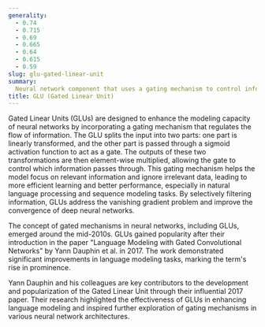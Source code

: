 ```yaml
---
generality:
  - 0.74
  - 0.715
  - 0.69
  - 0.665
  - 0.64
  - 0.615
  - 0.59
slug: glu-gated-linear-unit
summary:
  Neural network component that uses a gating mechanism to control information flow, improving model efficiency and performance.
title: GLU (Gated Linear Unit)
---
```


Gated Linear Units (GLUs) are designed to enhance the modeling capacity of neural networks by incorporating a gating mechanism that regulates the flow of information. The GLU splits the input into two parts: one part is linearly transformed, and the other part is passed through a sigmoid activation function to act as a gate. The outputs of these two transformations are then element-wise multiplied, allowing the gate to control which information passes through. This gating mechanism helps the model focus on relevant information and ignore irrelevant data, leading to more efficient learning and better performance, especially in natural language processing and sequence modeling tasks. By selectively filtering information, GLUs address the vanishing gradient problem and improve the convergence of deep neural networks.

The concept of gated mechanisms in neural networks, including GLUs, emerged around the mid-2010s. GLUs gained popularity after their introduction in the paper "Language Modeling with Gated Convolutional Networks" by Yann Dauphin et al. in 2017. The work demonstrated significant improvements in language modeling tasks, marking the term's rise in prominence.

Yann Dauphin and his colleagues are key contributors to the development and popularization of the Gated Linear Unit through their influential 2017 paper. Their research highlighted the effectiveness of GLUs in enhancing language modeling and inspired further exploration of gating mechanisms in various neural network architectures.
